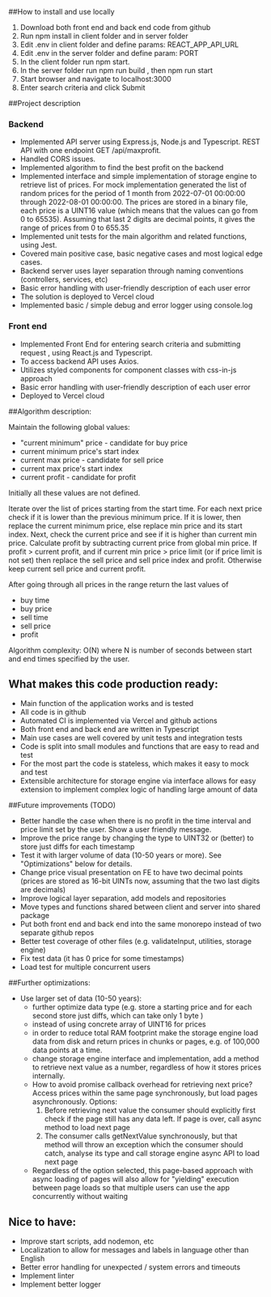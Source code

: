 ##How to install and use locally
1. Download both front end and back end code from github 
2. Run npm install in client folder and in server folder
3. Edit .env in client folder and define params: REACT_APP_API_URL
4. Edit .env in the server folder and define param: PORT
5. In the client folder run npm start.
6. In the server folder run npm run build , then npm run start
7. Start browser and navigate to localhost:3000
8. Enter search criteria and click Submit

##Project description

### Backend
* Implemented API server using Express.js, Node.js and Typescript. REST API with one endpoint GET /api/maxprofit.
* Handled CORS issues.
* Implemented algorithm to find the best profit on the backend
* Implemented interface and simple implementation of storage engine to retrieve list of prices.
  For mock implementation generated the list of random prices for the period of 1 month from 2022-07-01 00:00:00 through
  2022-08-01 00:00:00. The prices are stored in a binary file, each price is a UINT16 value (which means that the values can go from 0 to 65535). Assuming that last 2 digits are decimal points, it gives the range of prices from 0 to 655.35
* Implemented unit tests for the main algorithm and related functions, using Jest. 
* Covered main positive case, basic negative cases and most logical edge cases.
* Backend server uses layer separation through naming conventions (controllers, services, etc)
* Basic error handling with user-friendly description of each user error
* The solution is deployed to Vercel cloud
* Implemented basic / simple debug and error logger using console.log

### Front end
* Implemented Front End for entering search criteria and submitting request , using React.js and Typescript. 
* To access backend API uses Axios.
* Utilizes styled components for component classes with css-in-js approach
* Basic error handling with user-friendly description of each user error
* Deployed to Vercel cloud

##Algorithm description:

Maintain the following global values:
* "current minimum" price - candidate for buy price 
* current minimum price's start index
* current max price - candidate for sell price
* current max price's start index
* current profit - candidate for profit

Initially all these values are not defined.

Iterate over the list of prices starting from the start time.
For each next price check if it is lower than the previous minimum price. 
If it is lower, then replace the current minimum price, else replace min price and its start index.
Next, check the current price and see if it is higher than current min price.
Calculate profit by subtracting current price from global min price.
If profit > current profit, and if current min price > price limit (or if price limit is not set) then 
replace the sell price and sell price index and profit.
Otherwise keep current sell price and current profit.

After going through all prices in the range return the last values of 
* buy time
* buy price
* sell time
* sell price
* profit

Algorithm complexity: O(N) where N is number of seconds between start and end times specified by the user.



## What makes this code production ready:
* Main function of the application works and is tested
* All code is in github
* Automated CI is implemented via Vercel and github actions
* Both front end and back end are written in Typescript
* Main use cases are well covered by unit tests and integration tests
* Code is split into small modules and functions that are easy to read and test
* For the most part the code is stateless, which makes it easy to mock and test
* Extensible architecture for storage engine via interface allows for easy extension to implement complex logic of handling large amount of data

##Future improvements (TODO)
* Better handle the case when there is no profit in the time interval and price limit set by the user. Show a user friendly message.
* Improve the price range by changing the type to UINT32 or (better) to store just diffs for each timestamp
* Test it with larger volume of data (10-50 years or more). See "Optimizations" below for details.
* Change price visual presentation on FE to have two decimal points (prices are stored as 16-bit UINTs now, assuming that the two last digits are decimals)
* Improve logical layer separation, add models and repositories
* Move types and functions shared between client and server into shared package
* Put both front end and back end into the same monorepo instead of two separate github repos
* Better test coverage of other files (e.g. validateInput, utilities, storage engine)
* Fix test data (it has 0 price for some timestamps)
* Load test for multiple concurrent users

##Further optimizations:
* Use larger set of data (10-50 years):
  * further optimize data type (e.g. store a starting price and for each second store just diffs, which can take only 1 byte )
  * instead of using concrete array of UINT16 for prices
  * in order to reduce total RAM footprint make the storage engine load data from disk and return prices in chunks or pages, e.g. of 100,000 data points at a time. 
  * change storage engine interface and implementation, add a method to retrieve next value as a number, regardless of how it stores prices internally. 
  * How to avoid promise callback overhead for retrieving next price? Access prices within the same page synchronously, but load pages asynchronously.
  Options:
    1. Before retrieving next value the consumer should explicitly first check if the page still has any data left. If page is over, call async method to load next page
    2. The consumer calls getNextValue synchronously, but that method will throw an exception which the consumer should catch, analyse its type and call storage engine async API to load next page
  * Regardless of the option selected, this page-based approach with async loading of pages will also allow for "yielding" execution between page loads so that multiple users can use the app concurrently without waiting

## Nice to have:
* Improve  start scripts, add nodemon, etc
* Localization to allow for messages and labels in language other than English
* Better error handling for unexpected / system errors and timeouts
* Implement linter
* Implement better logger

